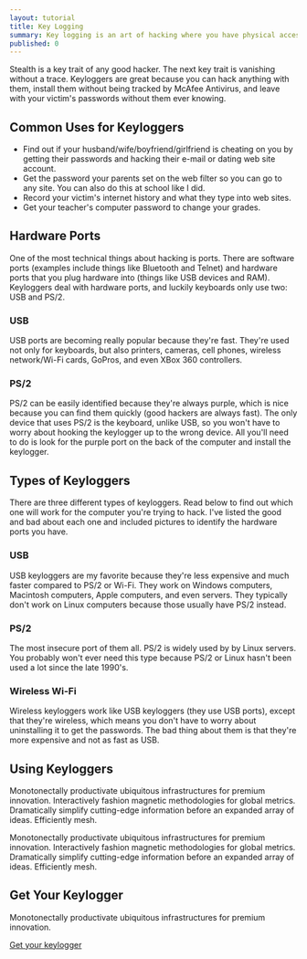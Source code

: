 ```yaml
---
layout: tutorial
title: Key Logging
summary: Key logging is an art of hacking where you have physical access to the computer and its hardware ports for the keyboard. By using undetectable hardware, you can record every key your victim presses on their keyboard, revealing their account passwords so you can hack them.
published: 0
---
```


Stealth is a key trait of any good hacker. The next key trait is vanishing without a trace. Keyloggers are great because you can hack anything with them, install them without being tracked by McAfee Antivirus, and leave with your victim's passwords without them ever knowing.

## Common Uses for Keyloggers ##

* Find out if your husband/wife/boyfriend/girlfriend is cheating on you by getting their passwords and hacking their e-mail or dating web site account.
* Get the password your parents set on the web filter so you can go to any site. You can also do this at school like I did.
* Record your victim's internet history and what they type into web sites. 
* Get your teacher's computer password to change your grades.

## Hardware Ports ##

One of the most technical things about hacking is ports. There are software ports (examples include things like Bluetooth and Telnet) and hardware ports that you plug hardware into (things like USB devices and RAM). Keyloggers deal with hardware ports, and luckily keyboards only use two: USB and PS/2.

### USB ###

USB ports are becoming really popular because they're fast. They're used not only for keyboards, but also printers, cameras, cell phones, wireless network/Wi-Fi cards, GoPros, and even XBox 360 controllers.

### PS/2 ###

PS/2 can be easily identified because they're always purple, which is nice because you can find them quickly (good hackers are always fast). The only device that uses PS/2 is the keyboard, unlike USB, so you won't have to worry about hooking the keylogger up to the wrong device. All you'll need to do is look for the purple port on the back of the computer and install the keylogger.

## Types of Keyloggers ##

There are three different types of keyloggers. Read below to find out which one will work for the computer you're trying to hack. I've listed the good and bad about each one and included pictures to identify the hardware ports you have.

### USB ###

USB keyloggers are my favorite because they're less expensive and much faster compared to PS/2 or Wi-Fi. They work on Windows computers, Macintosh computers, Apple computers, and even servers. They typically don't work on Linux computers because those usually have PS/2 instead.

### PS/2 ###

The most insecure port of them all. PS/2 is widely used by by Linux servers. You probably won't ever need this type because PS/2 or Linux hasn't been used a lot since the late 1990's.

### Wireless Wi-Fi ###

Wireless keyloggers work like USB keyloggers (they use USB ports), except that they're wireless, which means you don't have to worry about uninstalling it to get the passwords. The bad thing about them is that they're more expensive and not as fast as USB.

## Using Keyloggers ##

Monotonectally productivate ubiquitous infrastructures for premium innovation. Interactively fashion magnetic methodologies for global metrics. Dramatically simplify cutting-edge information before an expanded array of ideas. Efficiently mesh.

Monotonectally productivate ubiquitous infrastructures for premium innovation. Interactively fashion magnetic methodologies for global metrics. Dramatically simplify cutting-edge information before an expanded array of ideas. Efficiently mesh.

## Get Your Keylogger ##

Monotonectally productivate ubiquitous infrastructures for premium innovation.

<a class="pure-button" href="/tools/" title="Get keyloggers at the hacking tools page">Get your keylogger <i class="fa fa-caret-right"></i></a>

